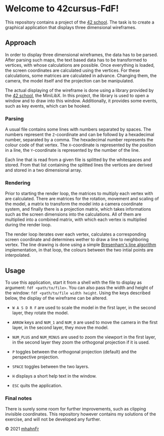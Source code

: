 # Welcome to 42cursus-FdF!
This repository contains a project of the [42 school]. The task is to create a
graphical application that displays three dimensional wireframes.

## Approach
In order to display three dimensional wireframes, the data has to be parsed.
After parsing such maps, the text based data has to be transformed to vertices,
with whose calculations are possible. Once everything is loaded, the screen
coordinates are calculated using the vertices. For these calculations, some
matrices are calculated in advance. Changing them, the camera, the model itself
and the projection can be manipulated.

The actual displaying of the wireframe is done using a library provided by the
[42 school], the MiniLibX. In this project, the library is used to open a
window and to draw into this window. Additionally, it provides some events,
such as key events, which can be hooked.

### Parsing
A usual file contains some lines with numbers separated by spaces. The numbers
represent the ```Z```-coordinate and can be followd by a hexadecimal number,
separated by a comma. The hexadecimal number represents the colour code of that
vertex. The ```X```-coordinate is represented by the position in a line, the
```Y```-coordinate is represented by the number of the line.

Each line that is read from a given file is splitted by the whitespaces and
stored. From that list containing the splitted lines the vertices are derived
and stored in a two dimensional array.

### Rendering
Prior to starting the render loop, the matrices to multiply each vertex with
are calculated. There are matrices for the rotation, movement and scaling of
the model, a matrix to transform the model into a camera coordinate system, and
finally there is a projection matrix, which takes informations such as the
screen dimensions into the calculations. All of them are multiplied into a
combined matrix, with which each vertex is multiplied during the render loop.

The render loop iterates over each vertex, calculates a corresponding screen
coordinate and determines wether to draw a line to neighboring vertex. The line
drawing is done using a simple [Bresenham's line algorithm] implementation, in
that loop, the colours between the two intial points are interpolated.

## Usage
To use this application, start it from a shell with the file to display as
argument: ```fdf <path/to/file>```. You can also pass the width and height
of the window: ```fdf <path/to/file width height```. Using the keys described
below, the display of the wireframe can be altered.

- ```W A S D R F``` are used to scale the model in the first layer, in the
  second layer, they rotate the model.

- ```ARROW``` keys and ```NUM_1``` and ```NUM_0``` are used to move the camera
  in the first layer, in the second layer, they move the model.

- ```NUM_PLUS``` and ```NUM_MINUS``` are used to zoom the viewport in the first
  layer, in the second layer they zoom the orthogonal projection if it is used.

- ```P``` toggles between the orthogonal projection (default) and the
  perspective projection.

- ```SPACE``` toggles between the two layers.

- ```H``` displays a short help text in the window.

- ```ESC``` quits the application.

### Final notes
There is surely some room for further improvements, such as clipping invisible
coordinates. This repository however contains my solutions of the exercise, and
will not be developed any further.

© 2021 [mhahnFr](https://www.github.com/mhahnFr)

[42 school]: (https://www.42heilbronn.de/learncoderepeat)
[Bresenham's line algorithm]: (https://en.wikipedia.org/wiki/Bresenham%27s_line_algorithm)
